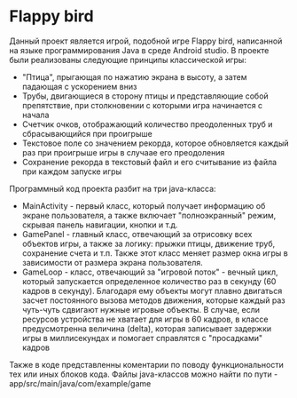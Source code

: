 # Flappy bird
 
Данный проект является игрой, подобной игре Flappy bird, написанной на языке программирования Java в среде Android studio. В проекте были реализованы следующие принципы классической игры: 
* "Птица", прыгающая по нажатию экрана в высоту, а затем падающая с ускорением вниз
* Трубы, двигающиеся в сторону птицы и представляющие собой препятствие, при столкновении с которыми игра начинается с начала
* Счетчик очков, отображающий количество преодоленных труб и сбрасывающийся при проигрыше
* Текстовое поле со значением рекорда, которое обновляется каждый раз при проигрыше игры в случаае его преодоления
* Сохранение рекорда в текстовый файл и его считывание из файла при каждом запуске игры

Программный код проекта разбит на три java-класса:

* MainActivity - первый класс, который получает информацию об экране пользователя, а также включает "полноэкранный" режим, скрывая панель навигации, кнопки и т.д.
* GamePanel - главный класс, отвечающий за отрисовку всех объектов игры, а также за логику: прыжки птицы, движение труб, сохранение счета и т.п. Также этот класс меняет размер окна игры в зависимости от размера экрана пользователя.
* GameLoop - класс, отвечающий за "игровой поток" - вечный цикл, который запускается определенное количество раз в секунду (60 кадров в секунду). Благодаря ему объекты могут плавно двигаться засчет постоянного вызова методов движения, которые каждый раз чуть-чуть сдвигают нужные игровые объекты. В случае, если ресурсов устройства не хватает для игры в 60 кадров, в классе предусмотренна величина (delta), которая записывает задержки игры в миллисекундах и помогает справлятся с "просадками" кадров

Также в коде представленны коментарии по поводу функциональности тех или иных блоков кода. Файлы java-классов можно найти по пути - app/src/main/java/com/example/game
